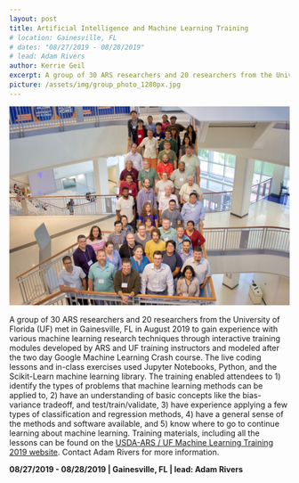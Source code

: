 ```yaml
---
layout: post
title: Artificial Intelligence and Machine Learning Training
# location: Gainesville, FL
# dates: "08/27/2019 - 08/28/2019"
# lead: Adam Rivers
author: Kerrie Geil
excerpt: A group of 30 ARS researchers and 20 researchers from the University of Florida (UF) met in Gainesville, FL in August 2019 to gain experience with various machine learning research techniques through interactive training modules
picture: /assets/img/group_photo_1280px.jpg
---
```

![August 2019 Class](/assets/img/group_photo_1280px.jpg)

A group of 30 ARS researchers and 20 researchers from the University of Florida (UF) met in Gainesville, FL in August 2019 to gain experience with various machine learning research techniques through interactive training modules developed by ARS and UF training instructors and modeled after the two day Google Machine Learning Crash course. The live coding lessons and in-class exercises used Jupyter Notebooks, Python, and the Scikit-Learn machine learning library. The training enabled attendees to 1) identify the types of problems that machine learning methods can be applied to, 2) have an understanding of basic concepts like the bias-variance tradeoff, and test/train/validate, 3) have experience applying a few types of classification and regression methods, 4) have a general sense of the methods and software available, and 5) know where to go to continue learning about machine learning. Training materials, including all the lessons can be found on the [USDA-ARS / UF Machine Learning Training 2019 website](https://usda-ars-gbru.github.io/ml-training-site/). Contact Adam Rivers for more information.

**08/27/2019 - 08/28/2019   |   Gainesville, FL   |   lead: Adam Rivers**   
